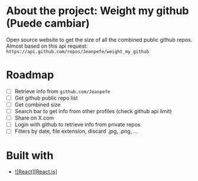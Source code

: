 # About the project: Weight my github (Puede cambiar)

Open source website to get the size of all the combined public github repos. 
Almost based on this api request: `https://api.github.com/repos/Jeanpefe/weight_my_github`
# Roadmap
- [ ] Retrieve info from `github.com/Jeanpefe`
- [ ] Get github public repo list
- [ ] Get combined size
- [ ] Search bar to get info from other profiles (check github api limit)
- [ ] Share on X.com 
- [ ] Login with github to retrieve info from private repos
- [ ] Filters by date, file extension, discard .jpg, .png, ...

# Built with
* [![React][React.js]][React-url]

<!-- Urls -->
[React-url]: https://reactjs.org/
